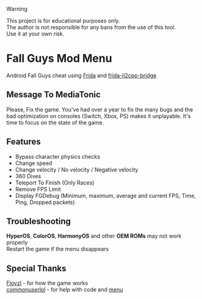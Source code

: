 > [!WARNING]  
> This project is for educational purposes only.  
> The author is not responsible for any bans from the use of this tool.  
> Use it at your own risk.

# Fall Guys Mod Menu
Android Fall Guys cheat using [Frida](https://frida.re/) and [frida-il2cpp-bridge](https://github.com/vfsfitvnm/frida-il2cpp-bridge)

## Message To MediaTonic 
Please, Fix the game. You've had over a year to fix the many bugs and the bad optimization on consoles (Switch, Xbox, PS) makes it unplayable. It's time to focus on the state of the game.

## Features  
- Bypass character physics checks 
- Change speed 
- Change velocity / No velocity / Negative velocity 
- 360 Dives 
- Teleport To Finish (Only Races)
- Remove FPS Limit 
- Display FGDebug (Minimum, maximum, average and current FPS, Time, Ping, Dropped packets)

## Troubleshooting 
**HyperOS**, **ColorOS**, **HarmonyOS** and other **OEM ROMs** may not work properly <br>
Restart the game if the menu disappears

## Special Thanks
[FloyzI](https://github.com/FloyzI) - for how the game works <br>
[commonuserlol](https://github.com/commonuserlol) - for help with code and [menu](https://github.com/commonuserlol/frida-java-menu)
